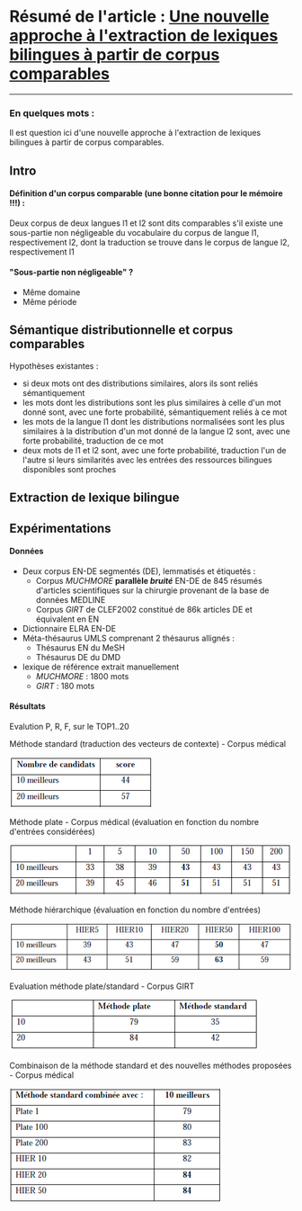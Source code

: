 # Résumé de l'article : [Une nouvelle approche à l'extraction de lexiques bilingues à partir de corpus comparables](http://lexicometrica.univ-paris3.fr/thema/thema6/Dejean.pdf)
---------

### En quelques mots : 
Il est question ici d'une nouvelle approche à l'extraction de lexiques bilingues à partir de corpus comparables.

## Intro

#### Définition d'un corpus comparable (une bonne citation pour le mémoire !!!) :

Deux corpus de deux langues l1 et l2 sont dits comparables s'il existe une sous-partie non négligeable du vocabulaire du corpus de langue l1, respectivement l2, dont la traduction se trouve dans le corpus de langue l2, respectivement l1


#### "Sous-partie non négligeable" ?

* Même domaine
* Même période





## Sémantique distributionnelle et corpus comparables

Hypothèses existantes :
* si deux mots ont des distributions similaires, alors ils sont reliés sémantiquement
* les mots dont les distributions sont les plus similaires à celle d'un mot donné sont, avec une forte probabilité, sémantiquement reliés à ce mot
* les mots de la langue l1 dont les distributions normalisées sont les plus similaires à la distribution d'un mot donné de la langue l2 sont, avec une forte probabilité, traduction de ce mot
* deux mots de l1 et l2 sont, avec une forte probabilité, traduction l'un de l'autre si leurs similarités avec les entrées des ressources bilingues disponibles sont proches




## Extraction de lexique bilingue






## Expérimentations

#### Données
* Deux corpus EN-DE segmentés (DE), lemmatisés et étiquetés :
  * Corpus _MUCHMORE_ **parallèle _bruité_** EN-DE de 845 résumés d'articles scientifiques sur la chirurgie provenant de la base de données MEDLINE
  * Corpus _GIRT_ de CLEF2002 constitué de 86k articles DE et équivalent en EN
* Dictionnaire ELRA EN-DE
* Méta-thésaurus UMLS comprenant 2 thésaurus allignés :
  * Thésaurus EN du MeSH
  * Thésaurus DE du DMD
* lexique de référence extrait manuellement
  * _MUCHMORE_ : 1800 mots
  * _GIRT_ : 180 mots



#### Résultats

Evalution P, R, F, sur le TOP1..20

Méthode standard (traduction des vecteurs de contexte) - Corpus médical

![alt text][fig1]




Méthode plate - Corpus médical (évaluation en fonction du nombre d'entrées considérées)

![alt text][fig2]




Méthode hiérarchique (évaluation en fonction du nombre d'entrées)

![alt text][fig3]





Evaluation méthode plate/standard - Corpus GIRT

![alt text][fig4]





Combinaison de la méthode standard et des nouvelles méthodes proposées - Corpus médical

![alt text][fig5]







[fig1]: https://github.com/allinard/Multi-alignement-en-corpus-comparables/blob/master/Articles/images/DejeanGaussierFig1.png "Méthode standard (traduction des vecteurs de contexte) - Corpus médical"
[fig2]: https://github.com/allinard/Multi-alignement-en-corpus-comparables/blob/master/Articles/images/DejeanGaussierFig2.png "Méthode plate - Corpus médical (évaluation en fonction du nombre d'entrées considérées)"
[fig3]: https://github.com/allinard/Multi-alignement-en-corpus-comparables/blob/master/Articles/images/DejeanGaussierFig3.png "Méthode hiérarchique (évaluation en fonction du nombre d'entrées)"
[fig4]: https://github.com/allinard/Multi-alignement-en-corpus-comparables/blob/master/Articles/images/DejeanGaussierFig4.png "Evaluation méthode plate/standard - Corpus GIRT"
[fig5]: https://github.com/allinard/Multi-alignement-en-corpus-comparables/blob/master/Articles/images/DejeanGaussierFig5.png "Combinaison de la méthode standard et des nouvelles méthodes proposées - Corpus médical"
